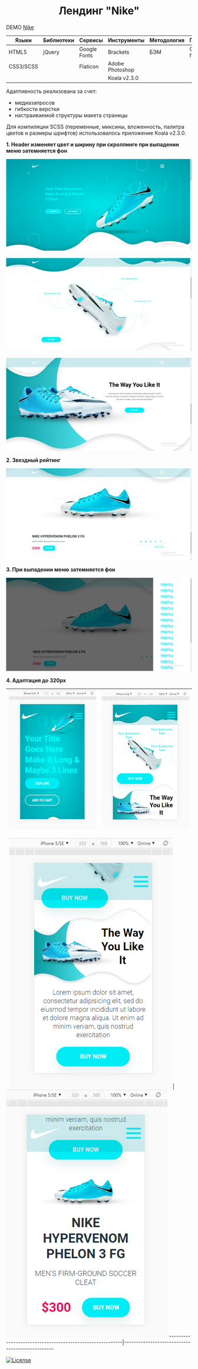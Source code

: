 
<h1 align="center">Лендинг "Nike"</h1>

DEMO [Nike](https://zena86.github.io/nike/)

Языки    | Библиотеки | Сервисы    | Инструменты   |Методология |Прочие
---------|------------|------------|---------------|------------|-----------
HTML5    |jQuery      |Google Fonts|Brackets       |БЭМ         |CSS flexbox
CSS3/SCSS|            |Flaticon    |Adobe Photoshop|            |
&nbsp;   |            |            |Koala v2.3.0   |           


Адаптивность реализована за счет:
* медиазапросов
* гибкости верстки
* настраиваемой структуры макета страницы

Для компиляции SCSS (переменные, миксины, вложенность, палитра цветов и размеры шрифтов) использовалось приложение Koala v2.3.0.

**1. Header изменяет цвет и ширину при скроллинге при выпадении меню затемняется фон**

![Screenshort 1](/images/imgreadme/screen-main.png)
&nbsp;
![Screenshort 1](/images/imgreadme/screen2.png)
&nbsp;
![Screenshort 1](/images/imgreadme/screen3.png)

**2. Звездный рейтинг**

![Screenshort 1](/images/imgreadme/screen4.png)


**3. При выпадении меню затемняется фон**

![Screenshort 1](/images/imgreadme/screen-dark.png)

**4. Адаптация до 320px**

![Screenshort 1](/images/imgreadme/screen-mobile1.png)|![Screenshort 1](/images/imgreadme/screen-mobile2.png)
----------------------------------------------------------|------------------------------------------------
&nbsp;
![Screenshort 1](/images/imgreadme/screen-mobile4.png)|![Screenshort 1](/images/imgreadme/screen-mobile3.png)
----------------------------------------------------------|------------------------------------------------

[![License](https://img.shields.io/badge/License-Apache%202.0-blue.svg)](https://opensource.org/licenses/Apache-2.0)

